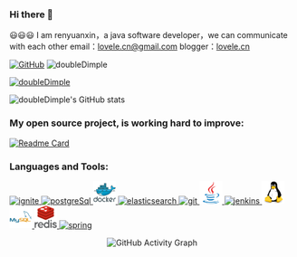 ### Hi there 👋
:smiley::smiley::smiley:
I am renyuanxin，a java software developer，we can communicate with each other
email：[lovele.cn@gmail.com](mailto:lovele.cn@gmail.com) blogger：[lovele.cn](https://lovele.cn) 

[![GitHub](https://img.shields.io/badge/dynamic/json?logo=github&label=GitHub&labelColor=495867&color=495867&query=%24.data.totalSubs&url=https%3A%2F%2Fapi.spencerwoo.com%2Fsubstats%2F%3Fsource%3Dgithub%26queryKey%3Dhayschan&color=0e75b6&style=plastic)](https://github.com/doubleDimple)
<img src="https://komarev.com/ghpvc/?username=doubleDimple&label=Profile%20views&color=0e75b6&style=plastic" alt="doubleDimple" />

<p align="left"> <a href="https://github.com/ryo-ma/github-profile-trophy"><img src="https://github-profile-trophy.vercel.app/?username=doubleDimple&theme=gruvbox" alt="doubleDimple" /></a> </p>

![doubleDimple's GitHub stats](https://github-readme-stats.vercel.app/api?username=doubleDimple&show_icons=true&theme=tokyonight)

<h3 align="left">My open source project, is working hard to improve:</h3>

[![Readme Card](https://github-readme-stats.vercel.app/api/pin/?username=doubleDimple&repo=doubleDimple-spring-demo)](https://github.com/doubleDimple/doubleDimple-spring-demo)

<h3 align="left">Languages and Tools:</h3>
<p align="left"> 
  <a href="https://ignite.apache.org/" target="_blank"> <img src="https://ignite.apache.org/img/logo.svg" alt="ignite" width="80" height="40"/> </a>
  <a href="https://www.postgresql.org/" target="_blank"> <img src="https://www.postgresql.org/media/img/about/press/elephant.png" alt="postgreSql" width="40" height="40"/> </a>
  <a href="https://www.docker.com/" target="_blank"> <img src="https://raw.githubusercontent.com/devicons/devicon/master/icons/docker/docker-original-wordmark.svg" alt="docker" width="40" height="40"/> </a> 
<a href="https://www.elastic.co" target="_blank"> <img src="https://www.vectorlogo.zone/logos/elastic/elastic-icon.svg" alt="elasticsearch" width="40" height="40"/> </a> <a href="https://git-scm.com/" target="_blank"> <img src="https://www.vectorlogo.zone/logos/git-scm/git-scm-icon.svg" alt="git" width="40" height="40"/> </a> <a href="https://www.java.com" target="_blank"> <img src="https://raw.githubusercontent.com/devicons/devicon/master/icons/java/java-original.svg" alt="java" width="40" height="40"/> </a> <a href="https://www.jenkins.io" target="_blank"> <img src="https://www.vectorlogo.zone/logos/jenkins/jenkins-icon.svg" alt="jenkins" width="40" height="40"/> </a> <a href="https://www.linux.org/" target="_blank"> <img src="https://raw.githubusercontent.com/devicons/devicon/master/icons/linux/linux-original.svg" alt="linux" width="40" height="40"/> </a> <a href="https://www.mysql.com/" target="_blank"> <img src="https://raw.githubusercontent.com/devicons/devicon/master/icons/mysql/mysql-original-wordmark.svg" alt="mysql" width="40" height="40"/> </a> <a href="https://redis.io" target="_blank"> <img src="https://raw.githubusercontent.com/devicons/devicon/master/icons/redis/redis-original-wordmark.svg" alt="redis" width="40" height="40"/> </a> <a href="https://spring.io/" target="_blank"> <img src="https://www.vectorlogo.zone/logos/springio/springio-icon.svg" alt="spring" width="40" height="40"/> </a> </p>

<div id="badges"  align="center">

![GitHub Activity Graph](https://activity-graph.herokuapp.com/graph?username=doubleDimple&bg_color=333333&color=00ffff&line=00ffff&point=ffffff&area=true&hide_border=false)

</div>

